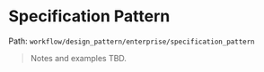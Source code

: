 # Specification Pattern

Path: `workflow/design_pattern/enterprise/specification_pattern`

> Notes and examples TBD.
